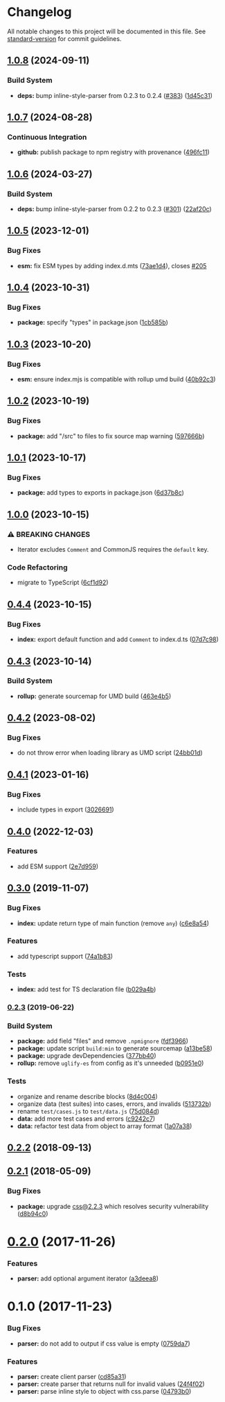 # Changelog

All notable changes to this project will be documented in this file. See [standard-version](https://github.com/conventional-changelog/standard-version) for commit guidelines.

## [1.0.8](https://github.com/remarkablemark/style-to-object/compare/v1.0.7...v1.0.8) (2024-09-11)


### Build System

* **deps:** bump inline-style-parser from 0.2.3 to 0.2.4 ([#383](https://github.com/remarkablemark/style-to-object/issues/383)) ([1d45c31](https://github.com/remarkablemark/style-to-object/commit/1d45c318fc85b7054b5dbe2d256bc02179bb6310))

## [1.0.7](https://github.com/remarkablemark/style-to-object/compare/v1.0.6...v1.0.7) (2024-08-28)


### Continuous Integration

* **github:** publish package to npm registry with provenance ([496fc11](https://github.com/remarkablemark/style-to-object/commit/496fc11f70d57d457cebb0d0fbb9eab881871e8d))

## [1.0.6](https://github.com/remarkablemark/style-to-object/compare/v1.0.5...v1.0.6) (2024-03-27)


### Build System

* **deps:** bump inline-style-parser from 0.2.2 to 0.2.3 ([#301](https://github.com/remarkablemark/style-to-object/issues/301)) ([22af20c](https://github.com/remarkablemark/style-to-object/commit/22af20ceb8f82e24b374d08d28c3af204b59b81e))

## [1.0.5](https://github.com/remarkablemark/style-to-object/compare/v1.0.4...v1.0.5) (2023-12-01)


### Bug Fixes

* **esm:** fix ESM types by adding index.d.mts ([73ae1d4](https://github.com/remarkablemark/style-to-object/commit/73ae1d41d97eb4db0983fd06d3b6ea2ef436ea65)), closes [#205](https://github.com/remarkablemark/style-to-object/issues/205)

## [1.0.4](https://github.com/remarkablemark/style-to-object/compare/v1.0.3...v1.0.4) (2023-10-31)


### Bug Fixes

* **package:** specify "types" in package.json ([1cb585b](https://github.com/remarkablemark/style-to-object/commit/1cb585b796bfcc33790ee319ec9c0ceb5a1048d7))

## [1.0.3](https://github.com/remarkablemark/style-to-object/compare/v1.0.2...v1.0.3) (2023-10-20)


### Bug Fixes

* **esm:** ensure index.mjs is compatible with rollup umd build ([40b92c3](https://github.com/remarkablemark/style-to-object/commit/40b92c3e8d13eab96b65f8aa2a656e8bc9a94a15))

## [1.0.2](https://github.com/remarkablemark/style-to-object/compare/v1.0.1...v1.0.2) (2023-10-19)


### Bug Fixes

* **package:** add "/src" to files to fix source map warning ([597666b](https://github.com/remarkablemark/style-to-object/commit/597666b92e5cc10c7185d94d30c7549bf0ab4263))

## [1.0.1](https://github.com/remarkablemark/style-to-object/compare/v1.0.0...v1.0.1) (2023-10-17)


### Bug Fixes

* **package:** add types to exports in package.json ([6d37b8c](https://github.com/remarkablemark/style-to-object/commit/6d37b8c973c952d5b4171feeff64dcc00cbfb7c2))

## [1.0.0](https://github.com/remarkablemark/style-to-object/compare/v0.4.4...v1.0.0) (2023-10-15)


### ⚠ BREAKING CHANGES

* Iterator excludes `Comment` and CommonJS requires the `default` key.

### Code Refactoring

* migrate to TypeScript ([6cf1d92](https://github.com/remarkablemark/style-to-object/commit/6cf1d92650d7669244b423d3ae9d345fd563f855))

## [0.4.4](https://github.com/remarkablemark/style-to-object/compare/v0.4.3...v0.4.4) (2023-10-15)


### Bug Fixes

* **index:** export default function and add `Comment` to index.d.ts ([07d7c98](https://github.com/remarkablemark/style-to-object/commit/07d7c9825d1c111f1083aaadf9fd4891eb7b1f7a))

## [0.4.3](https://github.com/remarkablemark/style-to-object/compare/v0.4.2...v0.4.3) (2023-10-14)


### Build System

* **rollup:** generate sourcemap for UMD build ([463e4b5](https://github.com/remarkablemark/style-to-object/commit/463e4b59ea8249df831977b4008a973e1f5d3cfe))

## [0.4.2](https://github.com/remarkablemark/style-to-object/compare/v0.4.1...v0.4.2) (2023-08-02)


### Bug Fixes

* do not throw error when loading library as UMD script ([24bb01d](https://github.com/remarkablemark/style-to-object/commit/24bb01df3b81f22ebe7ae6760cb7954d4a936c7d))

## [0.4.1](https://github.com/remarkablemark/style-to-object/compare/v0.4.0...v0.4.1) (2023-01-16)


### Bug Fixes

* include types in export ([3026691](https://github.com/remarkablemark/style-to-object/commit/3026691e090a6763f3b03d13a9251952d15b2e7a))

## [0.4.0](https://github.com/remarkablemark/style-to-object/compare/v0.3.0...v0.4.0) (2022-12-03)


### Features

* add ESM support ([2e7d959](https://github.com/remarkablemark/style-to-object/commit/2e7d959f4ced37c40de82a1c7a4fbb2f299f04cd))

## [0.3.0](https://github.com/remarkablemark/style-to-object/compare/v0.2.3...v0.3.0) (2019-11-07)


### Bug Fixes

* **index:** update return type of main function (remove `any`) ([c6e8a54](https://github.com/remarkablemark/style-to-object/commit/c6e8a54))


### Features

* add typescript support ([74a1b83](https://github.com/remarkablemark/style-to-object/commit/74a1b83))


### Tests

* **index:** add test for TS declaration file ([b029a4b](https://github.com/remarkablemark/style-to-object/commit/b029a4b))



### [0.2.3](https://github.com/remarkablemark/style-to-object/compare/v0.2.2...v0.2.3) (2019-06-22)


### Build System

* **package:** add field "files" and remove `.npmignore` ([fdf3966](https://github.com/remarkablemark/style-to-object/commit/fdf3966))
* **package:** update script `build:min` to generate sourcemap ([a13be58](https://github.com/remarkablemark/style-to-object/commit/a13be58))
* **package:** upgrade devDependencies ([377bb40](https://github.com/remarkablemark/style-to-object/commit/377bb40))
* **rollup:** remove `uglify-es` from config as it's unneeded ([b0951e0](https://github.com/remarkablemark/style-to-object/commit/b0951e0))


### Tests

* organize and rename describe blocks ([8d4c004](https://github.com/remarkablemark/style-to-object/commit/8d4c004))
* organize data (test suites) into cases, errors, and invalids ([513732b](https://github.com/remarkablemark/style-to-object/commit/513732b))
* rename `test/cases.js` to `test/data.js` ([75d084d](https://github.com/remarkablemark/style-to-object/commit/75d084d))
* **data:** add more test cases and errors ([c9242c7](https://github.com/remarkablemark/style-to-object/commit/c9242c7))
* **data:** refactor test data from object to array format ([1a07a38](https://github.com/remarkablemark/style-to-object/commit/1a07a38))



<a name="0.2.2"></a>
## [0.2.2](https://github.com/remarkablemark/style-to-object/compare/v0.2.1...v0.2.2) (2018-09-13)



<a name="0.2.1"></a>
## [0.2.1](https://github.com/remarkablemark/style-to-object/compare/v0.2.0...v0.2.1) (2018-05-09)


### Bug Fixes

* **package:** upgrade css@2.2.3 which resolves security vulnerability ([d8b94c0](https://github.com/remarkablemark/style-to-object/commit/d8b94c0))



<a name="0.2.0"></a>
# [0.2.0](https://github.com/remarkablemark/style-to-object/compare/v0.1.0...v0.2.0) (2017-11-26)


### Features

* **parser:** add optional argument iterator ([a3deea8](https://github.com/remarkablemark/style-to-object/commit/a3deea8))



<a name="0.1.0"></a>
# 0.1.0 (2017-11-23)


### Bug Fixes

* **parser:** do not add to output if css value is empty ([0759da7](https://github.com/remarkablemark/style-to-object/commit/0759da7))


### Features

* **parser:** create client parser ([cd85a31](https://github.com/remarkablemark/style-to-object/commit/cd85a31))
* **parser:** create parser that returns null for invalid values ([24f4f02](https://github.com/remarkablemark/style-to-object/commit/24f4f02))
* **parser:** parse inline style to object with css.parse ([04793b0](https://github.com/remarkablemark/style-to-object/commit/04793b0))
